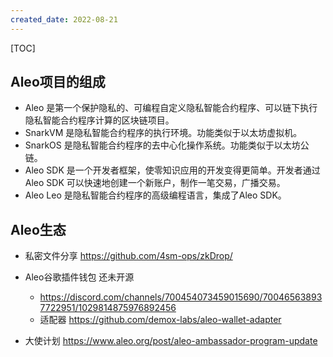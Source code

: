 ```yaml
---
created_date: 2022-08-21
---
```


[TOC]

## Aleo项目的组成

- Aleo 是第一个保护隐私的、可编程自定义隐私智能合约程序、可以链下执行隐私智能合约程序计算的区块链项目。
- SnarkVM 是隐私智能合约程序的执行环境。功能类似于以太坊虚拟机。
- SnarkOS 是隐私智能合约程序的去中心化操作系统。功能类似于以太坊公链。
- Aleo SDK 是一个开发者框架，使零知识应用的开发变得更简单。开发者通过 Aleo SDK 可以快速地创建一个新账户，制作一笔交易，广播交易。
- Aleo Leo 是隐私智能合约程序的高级编程语言，集成了Aleo SDK。

## Aleo生态

- 私密文件分享 https://github.com/4sm-ops/zkDrop/

- Aleo谷歌插件钱包 还未开源

  - https://discord.com/channels/700454073459015690/700465638937722951/1029814875976892456
  - 适配器 https://github.com/demox-labs/aleo-wallet-adapter

- 大使计划 https://www.aleo.org/post/aleo-ambassador-program-update
